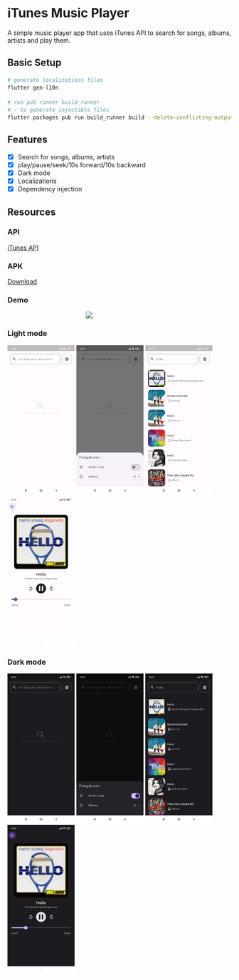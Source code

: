 # iTunes Music Player
A simple music player app that uses iTunes API to search for songs, albums, artists and play them.

## Basic Setup
```bash
# generate localizations files
flutter gen-l10n

# run pub runner build_runner 
# - to generate injectable files
flutter packages pub run build_runner build --delete-conflicting-outputs  
```
## Features 
- [x] Search for songs, albums, artists
- [x] play/pause/seek/10s forward/10s backward
- [x] Dark mode
- [x] Localizations
- [x] Dependency injection

## Resources
### API
[iTunes API](https://developer.apple.com/library/archive/documentation/AudioVideo/Conceptual/iTuneSearchAPI/Searching.html)

### APK
[Download](resources/app-release.apk)

### Demo
<img src="resources/demo.gif" style="display: block; margin-left: auto; margin-right: auto; width: 30%;"/>

### Light mode
<img src="resources/light1.jpg" width="30%"/>
<img src="resources/light2.jpg" width="30%"/>
<img src="resources/light3.jpg" width="30%"/>
<img src="resources/light4.jpg" width="30%"/>

### Dark mode
<img src="resources/dark1.jpg" width="30%"/>
<img src="resources/dark2.jpg" width="30%"/>
<img src="resources/dark3.jpg" width="30%"/>
<img src="resources/dark4.jpg" width="30%"/>



